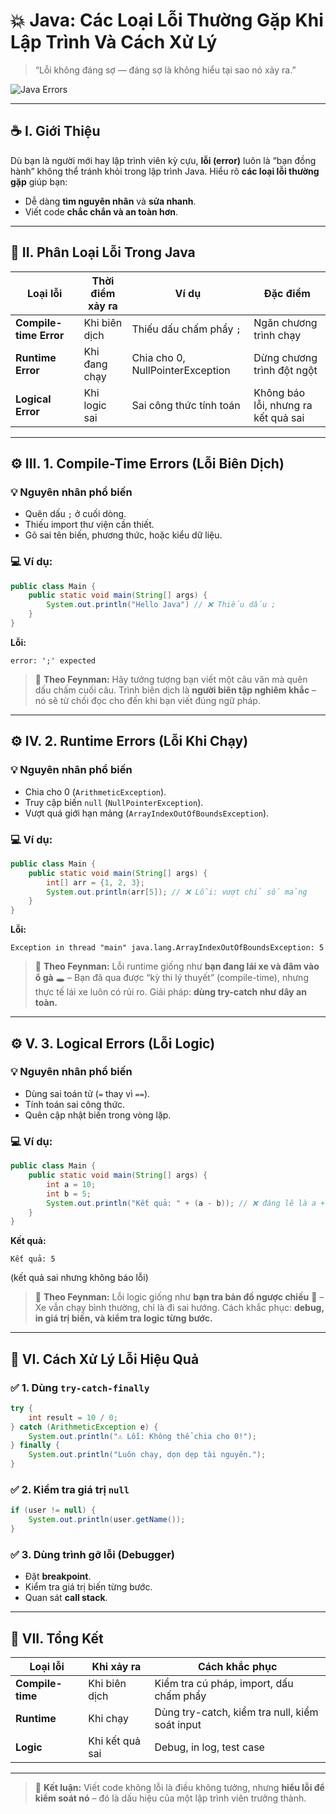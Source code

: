 # 💥 Java: Các Loại Lỗi Thường Gặp Khi Lập Trình Và Cách Xử Lý

> “Lỗi không đáng sợ — đáng sợ là không hiểu tại sao nó xảy ra.”

![Java Errors](https://upload.wikimedia.org/wikipedia/commons/3/3c/Java_Exception_Handling.png)

---

## ☕ I. Giới Thiệu

Dù bạn là người mới hay lập trình viên kỳ cựu, **lỗi (error)** luôn là “bạn đồng hành” không thể tránh khỏi trong lập trình Java.
Hiểu rõ **các loại lỗi thường gặp** giúp bạn:

* Dễ dàng **tìm nguyên nhân** và **sửa nhanh**.
* Viết code **chắc chắn và an toàn hơn**.

---

## 🧩 II. Phân Loại Lỗi Trong Java

| Loại lỗi               | Thời điểm xảy ra | Ví dụ                            | Đặc điểm                            |
| ---------------------- | ---------------- | -------------------------------- | ----------------------------------- |
| **Compile-time Error** | Khi biên dịch    | Thiếu dấu chấm phẩy `;`          | Ngăn chương trình chạy              |
| **Runtime Error**      | Khi đang chạy    | Chia cho 0, NullPointerException | Dừng chương trình đột ngột          |
| **Logical Error**      | Khi logic sai    | Sai công thức tính toán          | Không báo lỗi, nhưng ra kết quả sai |

---

## ⚙️ III. 1. Compile-Time Errors (Lỗi Biên Dịch)

### 💡 Nguyên nhân phổ biến

* Quên dấu `;` ở cuối dòng.
* Thiếu import thư viện cần thiết.
* Gõ sai tên biến, phương thức, hoặc kiểu dữ liệu.

### 💻 Ví dụ:

```java
public class Main {
    public static void main(String[] args) {
        System.out.println("Hello Java") // ❌ Thiếu dấu ;
    }
}
```

**Lỗi:**

```
error: ';' expected
```

> 🧠 **Theo Feynman:**
> Hãy tưởng tượng bạn viết một câu văn mà quên dấu chấm cuối câu.
> Trình biên dịch là **người biên tập nghiêm khắc** – nó sẽ từ chối đọc cho đến khi bạn viết đúng ngữ pháp.

---

## ⚙️ IV. 2. Runtime Errors (Lỗi Khi Chạy)

### 💡 Nguyên nhân phổ biến

* Chia cho 0 (`ArithmeticException`).
* Truy cập biến `null` (`NullPointerException`).
* Vượt quá giới hạn mảng (`ArrayIndexOutOfBoundsException`).

### 💻 Ví dụ:

```java
public class Main {
    public static void main(String[] args) {
        int[] arr = {1, 2, 3};
        System.out.println(arr[5]); // ❌ Lỗi: vượt chỉ số mảng
    }
}
```

**Lỗi:**

```
Exception in thread "main" java.lang.ArrayIndexOutOfBoundsException: 5
```

> 🧠 **Theo Feynman:**
> Lỗi runtime giống như **bạn đang lái xe và đâm vào ổ gà** 🕳️ –
> Bạn đã qua được “kỳ thi lý thuyết” (compile-time), nhưng thực tế lái xe luôn có rủi ro.
> Giải pháp: **dùng try-catch như dây an toàn.**

---

## ⚙️ V. 3. Logical Errors (Lỗi Logic)

### 💡 Nguyên nhân phổ biến

* Dùng sai toán tử (`=` thay vì `==`).
* Tính toán sai công thức.
* Quên cập nhật biến trong vòng lặp.

### 💻 Ví dụ:

```java
public class Main {
    public static void main(String[] args) {
        int a = 10;
        int b = 5;
        System.out.println("Kết quả: " + (a - b)); // ❌ đáng lẽ là a + b
    }
}
```

**Kết quả:**

```
Kết quả: 5
```

(kết quả sai nhưng không báo lỗi)

> 🧠 **Theo Feynman:**
> Lỗi logic giống như **bạn tra bản đồ ngược chiều** 🧭 –
> Xe vẫn chạy bình thường, chỉ là đi sai hướng.
> Cách khắc phục: **debug, in giá trị biến, và kiểm tra logic từng bước.**

---

## 🧰 VI. Cách Xử Lý Lỗi Hiệu Quả

### ✅ 1. Dùng `try-catch-finally`

```java
try {
    int result = 10 / 0;
} catch (ArithmeticException e) {
    System.out.println("⚠️ Lỗi: Không thể chia cho 0!");
} finally {
    System.out.println("Luôn chạy, dọn dẹp tài nguyên.");
}
```

### ✅ 2. Kiểm tra giá trị `null`

```java
if (user != null) {
    System.out.println(user.getName());
}
```

### ✅ 3. Dùng trình gỡ lỗi (Debugger)

* Đặt **breakpoint**.
* Kiểm tra giá trị biến từng bước.
* Quan sát **call stack**.

---

## 🧭 VII. Tổng Kết

| Loại lỗi         | Khi xảy ra      | Cách khắc phục                                 |
| ---------------- | --------------- | ---------------------------------------------- |
| **Compile-time** | Khi biên dịch   | Kiểm tra cú pháp, import, dấu chấm phẩy        |
| **Runtime**      | Khi chạy        | Dùng try-catch, kiểm tra null, kiểm soát input |
| **Logic**        | Khi kết quả sai | Debug, in log, test case                       |

---

> 💬 **Kết luận:**
> Viết code không lỗi là điều không tưởng,
> nhưng **hiểu lỗi để kiểm soát nó** – đó là dấu hiệu của một lập trình viên trưởng thành.
